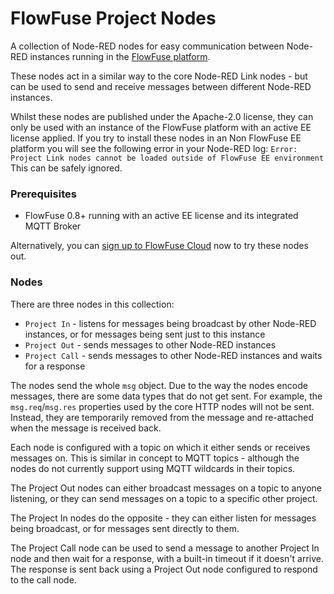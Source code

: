 # FlowFuse Project Nodes

A collection of Node-RED nodes for easy communication between Node-RED instances
running in the [FlowFuse platform](https://flowfuse.com).

These nodes act in a similar way to the core Node-RED Link nodes - but can be
used to send and receive messages between different Node-RED instances.

Whilst these nodes are published under the Apache-2.0 license, they can only be
used with an instance of the FlowFuse platform with an active EE license applied.
If you try to install these nodes in an Non FlowFuse EE platform you will see the following error in your Node-RED log:
`Error: Project Link nodes cannot be loaded outside of FlowFuse EE environment`
This can be safely ignored.

### Prerequisites

 - FlowFuse 0.8+ running with an active EE license and its integrated MQTT Broker

Alternatively, you can [sign up to FlowFuse Cloud](https://flowfuse.com/product/)
now to try these nodes out.

### Nodes

There are three nodes in this collection:

 - `Project In` - listens for messages being broadcast by other Node-RED instances, or for
   messages being sent just to this instance
 - `Project Out` - sends messages to other Node-RED instances
 - `Project Call` - sends messages to other Node-RED instances and waits for a response

The nodes send the whole `msg` object. Due to the way the nodes encode messages,
there are some data types that do not get sent. For example, the `msg.req`/`msg.res`
properties used by the core HTTP nodes will not be sent.  Instead, they are temporarily
removed from the message and re-attached when the message is received back.

Each node is configured with a topic on which it either sends or receives messages
on. This is similar in concept to MQTT topics - although the nodes do not currently
support using MQTT wildcards in their topics.

The Project Out nodes can either broadcast messages on a topic to anyone listening,
or they can send messages on a topic to a specific other project.

The Project In nodes do the opposite - they can either listen for messages being
broadcast, or for messages sent directly to them.

The Project Call node can be used to send a message to another Project In node
and then wait for a response, with a built-in timeout if it doesn't arrive.
The response is sent back using a Project Out node configured to respond to the call
node.
